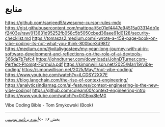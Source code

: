 # منابع


https://github.com/sanjeed5/awesome-cursor-rules-mdc
https://gist.githubusercontent.com/mattppal/5c01ef4447e94515a03314db1ef2403e/raw/013631d95252fb058c5b5050cbed36aee61d0128/security-checklist.md
https://tomaszs2.medium.com/i-wrote-a-459-page-book-on-vibe-coding-its-not-what-you-think-800bce3d98f2
https://medium.com/@vitaliygosteev/my-year-long-journey-with-ai-in-software-development-and-reflections-on-the-role-of-ai-devtools-366da7b7efc4
https://johndturner.com/downloads/JohnDTurner.com-Perfect-Prompt-Formula.pdf
https://simonwillison.net/2025/Mar/19/vibe-coding/
https://simonwillison.net/2025/May/1/not-vibe-coding/
https://www.youtube.com/watch?v=iLCDSY2XX7E
https://blog.langchain.com/the-rise-of-context-engineering/
https://analyticsindiamag.com/ai-features/context-engineering-is-the-new-vibe-coding/
https://github.com/coleam00/context-engineering-intro
https://www.youtube.com/watch?v=0iGEpx8IeM0

Vibe Coding Bible  - Tom Smykowski (Book)

---

*بخش ۱۶ ->[أینده برنامه نویسی](16-future-of-programming.md)* 
